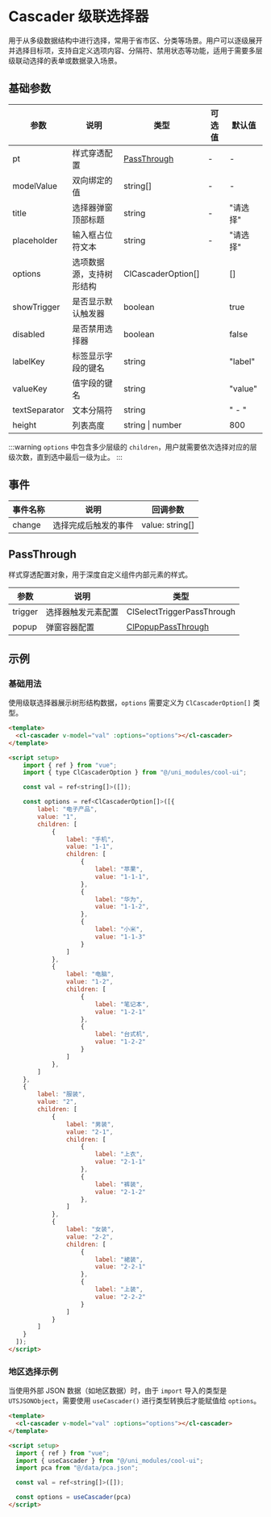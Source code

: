 # Cascader 级联选择器

用于从多级数据结构中进行选择，常用于省市区、分类等场景。用户可以逐级展开并选择目标项，支持自定义选项内容、分隔符、禁用状态等功能，适用于需要多层级联动选择的表单或数据录入场景。

## 基础参数

| 参数          | 说明                     | 类型                        | 可选值 | 默认值   |
| ------------- | ------------------------ | --------------------------- | ------ | -------- |
| pt            | 样式穿透配置             | [PassThrough](#passthrough) | -      | -        |
| modelValue    | 双向绑定的值             | string[]                    | -      | -        |
| title         | 选择器弹窗顶部标题       | string                      | -      | "请选择" |
| placeholder   | 输入框占位符文本         | string                      | -      | "请选择" |
| options       | 选项数据源，支持树形结构 | ClCascaderOption[]          |        | []       |
| showTrigger   | 是否显示默认触发器       | boolean                     |        | true     |
| disabled      | 是否禁用选择器           | boolean                     |        | false    |
| labelKey      | 标签显示字段的键名       | string                      |        | "label"  |
| valueKey      | 值字段的键名             | string                      |        | "value"  |
| textSeparator | 文本分隔符               | string                      |        | " - "    |
| height        | 列表高度                 | string \| number            |        | 800      |

:::warning
`options` 中包含多少层级的 `children`，用户就需要依次选择对应的层级次数，直到选中最后一级为止。
:::

## 事件

| 事件名称 | 说明                 | 回调参数        |
| -------- | -------------------- | --------------- |
| change   | 选择完成后触发的事件 | value: string[] |

## PassThrough

样式穿透配置对象，用于深度自定义组件内部元素的样式。

| 参数    | 说明               | 类型                                                                |
| ------- | ------------------ | ------------------------------------------------------------------- |
| trigger | 选择器触发元素配置 | ClSelectTriggerPassThrough                                          |
| popup   | 弹窗容器配置       | [ClPopupPassThrough](/src/components/feedback/popup.md#passthrough) |

## 示例

### 基础用法

使用级联选择器展示树形结构数据，`options` 需要定义为 `ClCascaderOption[]` 类型。

```html
<template>
  <cl-cascader v-model="val" :options="options"></cl-cascader>
</template>

<script setup>
    import { ref } from "vue";
    import { type ClCascaderOption } from "@/uni_modules/cool-ui";

    const val = ref<string[]>([]);

    const options = ref<ClCascaderOption[]>([{
  		label: "电子产品",
  		value: "1",
  		children: [
  			{
  				label: "手机",
  				value: "1-1",
  				children: [
  					{
  						label: "苹果",
  						value: "1-1-1",
  					},
  					{
  						label: "华为",
  						value: "1-1-2",
  					},
  					{
  						label: "小米",
  						value: "1-1-3"
  					}
  				]
  			},
  			{
  				label: "电脑",
  				value: "1-2",
  				children: [
  					{
  						label: "笔记本",
  						value: "1-2-1"
  					},
  					{
  						label: "台式机",
  						value: "1-2-2"
  					}
  				]
  			},
  		]
  	},
  	{
  		label: "服装",
  		value: "2",
  		children: [
  			{
  				label: "男装",
  				value: "2-1",
  				children: [
  					{
  						label: "上衣",
  						value: "2-1-1"
  					},
  					{
  						label: "裤装",
  						value: "2-1-2"
  					},
  				]
  			},
  			{
  				label: "女装",
  				value: "2-2",
  				children: [
  					{
  						label: "裙装",
  						value: "2-2-1"
  					},
  					{
  						label: "上装",
  						value: "2-2-2"
  					}
  				]
  			}
  		]
  	}
  ]);
</script>
```

### 地区选择示例

当使用外部 JSON 数据（如地区数据）时，由于 `import` 导入的类型是 `UTSJSONObject`，需要使用 `useCascader()` 进行类型转换后才能赋值给 `options`。

```html
<template>
  <cl-cascader v-model="val" :options="options"></cl-cascader>
</template>

<script setup>
  import { ref } from "vue";
  import { useCascader } from "@/uni_modules/cool-ui";
  import pca from "@/data/pca.json";

  const val = ref<string[]>([]);

  const options = useCascader(pca)
</script>
```
